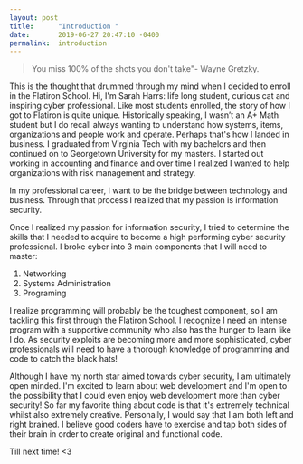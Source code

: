 ```yaml
---
layout: post
title:      "Introduction "
date:       2019-06-27 20:47:10 -0400
permalink:  introduction
---
```




> You miss 100% of the shots you don't take"- Wayne Gretzky.  




This is the thought that drummed through my mind when I decided to enroll in the Flatiron School.  Hi, I'm Sarah Harrs: life long student, curious cat and inspiring cyber professional. Like most students enrolled, the story of how I got to Flatiron is quite unique. Historically speaking, I wasn’t an A+ Math student but I do recall always wanting to understand how systems, items, organizations and people work and operate. Perhaps that's how I landed in business. I graduated from Virginia Tech with my bachelors and then continued on to Georgetown University for my masters.  I started out working in accounting and finance and over time I realized I wanted to help organizations with risk management and strategy.

 In my professional career, I want to be the bridge between technology and business. Through that process I realized that my passion is information security. 
 
Once I realized my passion for information security, I tried to determine the skills  that I needed to acquire to become a high performing cyber security professional. I broke cyber into 3 main components that I will need to master:

1.	Networking 
2.	Systems Administration
3.	Programing

I realize programming will probably be the toughest component, so I am tackling this first through the Flatiron School. I recognize I need an intense program with a supportive community who also has the hunger to learn like I do. As security exploits are becoming more and more sophisticated, cyber professionals will need to have a thorough knowledge of programming and code to catch the black hats!

Although I have my north star aimed towards cyber security, I  am ultimately open minded.  I'm excited to learn about web development and I'm open to the possibility that I could even enjoy web development more than cyber security!  So far my favorite thing about code is that it's extremely technical whilst also extremely creative.  Personally, I would say that I am both left and right brained. I believe good coders have to exercise and tap both sides of their brain in order to create original and functional code.

Till next time!  <3

